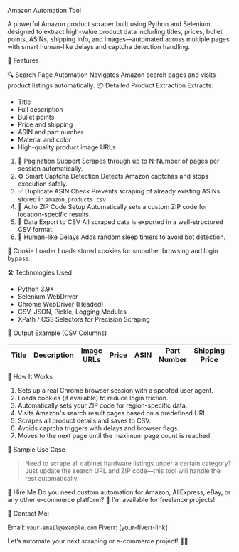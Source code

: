 Amazon Automation Tool

A powerful Amazon product scraper built using Python and Selenium, designed to extract high-value product data including titles, prices, bullet points, ASINs, shipping info, and
images—automated across multiple pages with smart human-like delays and captcha detection handling.

🧰 Features

🔍 Search Page Automation
  Navigates Amazon search pages and visits product listings automatically.
📦 Detailed Product Extraction
  Extracts:
  * Title
  * Full description
  * Bullet points
  * Price and shipping
  * ASIN and part number
  * Material and color
  * High-quality product image URLs

1) 🔁 Pagination Support
  Scrapes through up to N-Number of pages per session automatically.
2) ⚙️ Smart Captcha Detection
  Detects Amazon captchas and stops execution safely.
3) ✅ Duplicate ASIN Check
  Prevents scraping of already existing ASINs stored in `amazon_products.csv`.
4) 📍 Auto ZIP Code Setup
  Automatically sets a custom ZIP code for location-specific results.
5) 💾 Data Export to CSV
  All scraped data is exported in a well-structured CSV format.
6) 🧠 Human-like Delays
  Adds random sleep timers to avoid bot detection.

🪪 Cookie Loader
  Loads stored cookies for smoother browsing and login bypass.

🛠️ Technologies Used

* Python 3.9+
* Selenium WebDriver
* Chrome WebDriver (Headed)
* CSV, JSON, Pickle, Logging Modules
* XPath / CSS Selectors for Precision Scraping

📁 Output Example (CSV Columns)

| Title | Description | Image URLs | Price | ASIN | Part Number | Shipping Price | Bullet Points | Material | Color |
| ----- | ----------- | ---------- | ----- | ---- | ----------- | -------------- | ------------- | -------- | ----- |

🚀 How It Works

1. Sets up a real Chrome browser session with a spoofed user agent.
2. Loads cookies (if available) to reduce login friction.
3. Automatically sets your ZIP code for region-specific data.
4. Visits Amazon's search result pages based on a predefined URL.
5. Scrapes all product details and saves to CSV.
6. Avoids captcha triggers with delays and browser flags.
7. Moves to the next page until the maximum page count is reached.

📸 Sample Use Case
> Need to scrape all cabinet hardware listings under a certain category?
> Just update the search URL and ZIP code—this tool will handle the rest automatically.

📩 Hire Me
Do you need custom automation for Amazon, AliExpress, eBay, or any other e-commerce platform?
💼 I'm available for freelance projects!

📧 Contact Me:

Email: `your-email@example.com`
Fiverr: \[your-fiverr-link]

Let’s automate your next scraping or e-commerce project! 🤖✨
